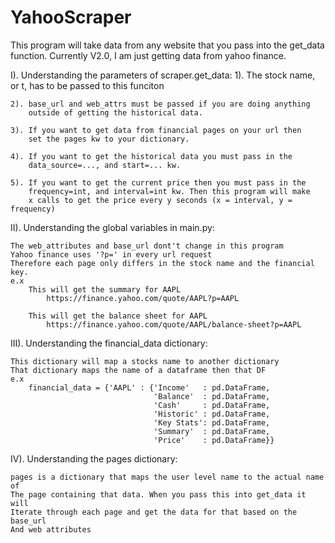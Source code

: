 # YahooScraper
This program will take data from any website that you pass into the
get_data function. Currently V2.0, I am just getting data from yahoo finance.


I). Understanding the parameters of scraper.get_data:
    1). The stock name, or t, has to be passed to this funciton
    
    2). base_url and web_attrs must be passed if you are doing anything
        outside of getting the historical data.
            
    3). If you want to get data from financial pages on your url then
        set the pages kw to your dictionary.
            
    4). If you want to get the historical data you must pass in the 
        data_source=..., and start=... kw.
        
    5). If you want to get the current price then you must pass in the 
        frequency=int, and interval=int kw. Then this program will make 
        x calls to get the price every y seconds (x = interval, y = frequency)


II). Understanding the global variables in main.py:

    The web_attributes and base_url dont't change in this program
    Yahoo finance uses '?p=' in every url request 
    Therefore each page only differs in the stock name and the financial key.
    e.x
        This will get the summary for AAPL
            https://finance.yahoo.com/quote/AAPL?p=AAPL
    
        This will get the balance sheet for AAPL
            https://finance.yahoo.com/quote/AAPL/balance-sheet?p=AAPL


III). Understanding the financial_data dictionary:

    This dictionary will map a stocks name to another dictionary
    That dictionary maps the name of a dataframe then that DF
    e.x
        financial_data = {'AAPL' : {'Income'   : pd.DataFrame,
                                    'Balance'  : pd.DataFrame,
                                    'Cash'     : pd.DataFrame,
                                    'Historic' : pd.DataFrame,
                                    'Key Stats': pd.DataFrame,
                                    'Summary'  : pd.DataFrame,
                                    'Price'    : pd.DataFrame}}
                 
                                    
IV). Understanding the pages dictionary:

    pages is a dictionary that maps the user level name to the actual name of
    The page containing that data. When you pass this into get_data it will
    Iterate through each page and get the data for that based on the base_url
    And web attributes

